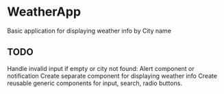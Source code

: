 # WeatherApp

Basic application for displaying weather info by City name

## TODO

Handle invalid input if empty or city not found: Alert component or notification
Create separate component for displaying weather info
Create reusable generic components for input, search, radio buttons.